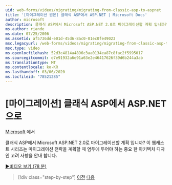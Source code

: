 ```yaml
---
uid: web-forms/videos/migrating/migrating-from-classic-asp-to-aspnet
title: '[마이그레이션 원본] 클래식 ASP에서 ASP.NET | Microsoft Docs'
author: microsoft
description: 클래식 ASP에서 Microsoft ASP.NET 2.0로 마이그레이션할 계획 입니까? 이 웹캐스트 시리즈는 중요 한 아키텍처 디자인 고려 사항을 안내 합니다.
ms.author: riande
ms.date: 07/25/2006
ms.assetid: af5736dd-e01d-45d6-8ac0-01ec0fe49023
msc.legacyurl: /web-forms/videos/migrating/migrating-from-classic-asp-to-aspnet
msc.type: video
ms.openlocfilehash: 52d3c4814a4896c3aa0134ea87c8fac2f5995017
ms.sourcegitcommit: e7e91932a6e91a63e2e46417626f39d6b244a3ab
ms.translationtype: MT
ms.contentlocale: ko-KR
ms.lasthandoff: 03/06/2020
ms.locfileid: "78521285"
---
```

# <a name="migrating-from-classic-asp-to-aspnet"></a>[마이그레이션] 클래식 ASP에서 ASP.NET으로

[Microsoft](https://github.com/microsoft) 에서

클래식 ASP에서 Microsoft ASP.NET 2.0로 마이그레이션할 계획 입니까? 이 웹캐스트 시리즈는 마이그레이션 전략을 계획할 때 염두에 두어야 하는 중요 한 아키텍처 디자인 고려 사항을 안내 합니다.

[&#9654;비디오 보기 (78 분)](https://channel9.msdn.com/Blogs/ASP-NET-Site-Videos/migrating-from-classic-asp-to-aspnet)

> [!div class="step-by-step"]
> [이전](intro-to-aspnet-20-user-interface-elements.md)
> [다음](intro-to-aspnet-for-jsp-developers-welcome-to-aspnet-20.md)
